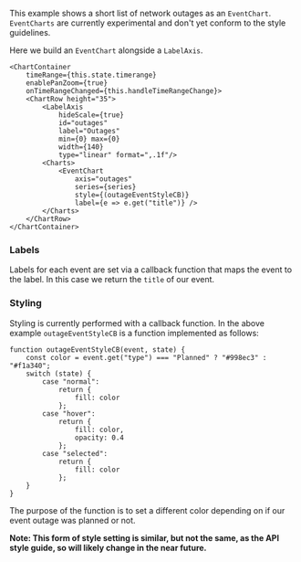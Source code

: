 This example shows a short list of network outages as an `EventChart`. `EventCharts` are currently experimental and don't yet conform to the style guidelines.

Here we build an `EventChart` alongside a `LabelAxis`.

    <ChartContainer
        timeRange={this.state.timerange}
        enablePanZoom={true}
        onTimeRangeChanged={this.handleTimeRangeChange}>
        <ChartRow height="35">
            <LabelAxis
                hideScale={true}
                id="outages"
                label="Outages"
                min={0} max={0}
                width={140}
                type="linear" format=",.1f"/>
            <Charts>
                <EventChart
                    axis="outages"
                    series={series}
                    style={(outageEventStyleCB)}
                    label={e => e.get("title")} />
            </Charts>
        </ChartRow>
    </ChartContainer>

### Labels

Labels for each event are set via a callback function that maps the event to the label. In this case we return the `title` of our event.

### Styling

Styling is currently performed with a callback function. In the above example `outageEventStyleCB` is a function implemented as follows:

    function outageEventStyleCB(event, state) {
        const color = event.get("type") === "Planned" ? "#998ec3" : "#f1a340";
        switch (state) {
            case "normal":
                return {
                    fill: color
                };
            case "hover":
                return {
                    fill: color,
                    opacity: 0.4
                };
            case "selected":
                return {
                    fill: color
                };
        }
    }

The purpose of the function is to set a different color depending on if our event outage was planned or not.

**Note: This form of style setting is similar, but not the same, as the API style guide, so will likely change in the near future.**
